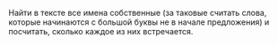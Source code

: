 Найти в тексте все имена собственные (за таковые считать слова, которые начинаются с
большой буквы не в начале предложения) и посчитать, сколько каждое из них
встречается.
